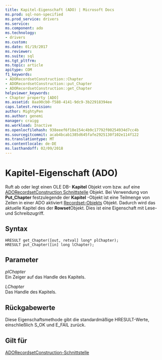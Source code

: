 ```yaml
---
title: Kapitel-Eigenschaft (ADO) | Microsoft Docs
ms.prod: sql-non-specified
ms.prod_service: drivers
ms.service: 
ms.component: ado
ms.technology:
- drivers
ms.custom: 
ms.date: 01/19/2017
ms.reviewer: 
ms.suite: sql
ms.tgt_pltfrm: 
ms.topic: article
apitype: COM
f1_keywords:
- ADORecordsetConstruction::Chapter
- ADORecordsetConstruction::put_Chapter
- ADORecordsetConstruction::get_Chapter
helpviewer_keywords:
- Chapter property [ADO]
ms.assetid: 8aa90cb0-f588-4141-9dc9-3b22918394ee
caps.latest.revision: 
author: MightyPen
ms.author: genemi
manager: craigg
ms.workload: Inactive
ms.openlocfilehash: 938eeef6f18e154c4b9c17792f00254934d7cc4b
ms.sourcegitcommit: acab4bcab1385d645fafe2925130f102e114f122
ms.translationtype: MT
ms.contentlocale: de-DE
ms.lasthandoff: 02/09/2018
---
```

# <a name="chapter-property-ado"></a>Kapitel-Eigenschaft (ADO)
Ruft ab oder legt einen OLE DB- **Kapitel** Objekt vom bzw. auf eine [ADORecordsetConstruction Schnittstelle](../../../ado/reference/ado-api/adorecordsetconstruction-interface.md) Objekt. Bei Verwendung von **Put_Chapter** festzulegende der **Kapitel** -Objekt ist eine Teilmenge von Zeilen in einer ADO aktiviert [Recordset-Objekts](../../../ado/reference/ado-api/recordset-object-ado.md) Objekt. Dadurch wird das aktuelle Kapitel des der **Rowset**Objekt. Dies ist eine Eigenschaft mit Lese- und Schreibzugriff.  
  
## <a name="syntax"></a>Syntax  
  
```  
HRESULT get_Chapter([out, retval] long* plChapter);  
HRESULT put_Chapter([in] long lChapter);  
```  
  
## <a name="parameters"></a>Parameter  
 *plChapter*  
 Ein Zeiger auf das Handle des Kapitels.  
  
 *LChapter*  
 Das Handle des Kapitels.  
  
## <a name="return-values"></a>Rückgabewerte  
 Diese Eigenschaftsmethode gibt die standardmäßige HRESULT-Werte, einschließlich S_OK und E_FAIL zurück.  
  
## <a name="applies-to"></a>Gilt für  
 [ADORecordsetConstruction-Schnittstelle](../../../ado/reference/ado-api/adorecordsetconstruction-interface.md)
